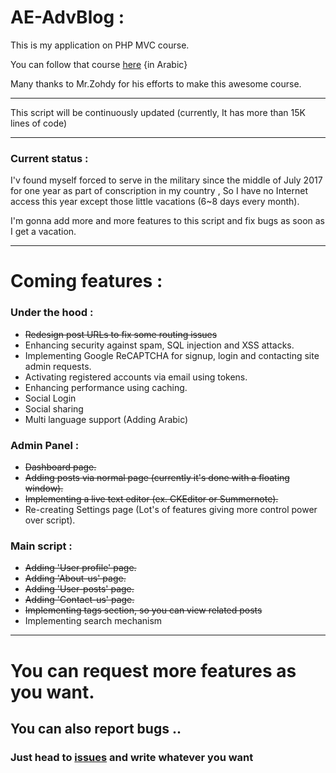 # AE-AdvBlog :

This is my application on PHP MVC course.

You can follow that course [here](https://www.youtube.com/playlist?list=PLGO8ntvxgiZPZBHUGED6ItUujXylNGpMH) {in Arabic}

Many thanks to Mr.Zohdy for his efforts to make this awesome course.

------------------------------------------------------------------------------------

This script will be continuously updated (currently, It has more than 15K lines of code)

------------------------------------------------------------------------------------

### Current status :

I'v found myself forced to serve in the military since the middle of July 2017 for one year as part of conscription in my country , So I have no Internet access this year except those little vacations (6~8 days every month).

I'm gonna add more and more features to this script and fix bugs as soon as I get a vacation.

------------------------------------------------------------------------------------

# Coming features :

### Under the hood :

- ~~Redesign post URLs to fix some routing issues~~
- Enhancing security against spam, SQL injection and XSS attacks.
- Implementing Google ReCAPTCHA for signup, login and contacting site admin requests.
- Activating registered accounts via email using tokens.
- Enhancing performance using caching.
- Social Login
- Social sharing
- Multi language support (Adding Arabic)

### Admin Panel :
- ~~Dashboard page.~~
- ~~Adding posts via normal page (currently it's done with a floating window).~~
- ~~Implementing a live text editor (ex. CKEditor or Summernote).~~
- Re-creating Settings page (Lot's of features giving more control power over script).

### Main script :
- ~~Adding 'User profile' page.~~
- ~~Adding 'About-us' page.~~
- ~~Adding 'User-posts' page.~~
- ~~Adding 'Contact-us' page.~~
- ~~Implementing tags section, so you can view related posts~~
- Implementing search mechanism
***
# You can request more features as you want.
## You can also report bugs ..
### Just head to [issues](https://github.com/akkk33/AE-AdvBlog/issues) and write whatever you want